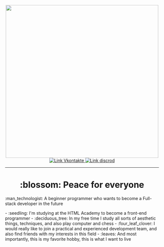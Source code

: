 <div id="header" align="center">
    <img src="https://n1s1.hsmedia.ru/ca/4f/5f/ca4f5f1ddb590b99f6d149ec7de5e619/500x195_0xac120002_8750934841540477179.gif" width="500">
    <div id="badges">
        <a href="https://vk.com/korsun112">
            <img src="https://img.shields.io/badge/VK-green?style=for-the-badge&logo=VK&logoColor=white" alt="Link Vkontakte">
        </a>
        <a href="https://discord.gg/jqFuwv96V6">
            <img src="https://img.shields.io/badge/Discord-green?style=for-the-badge&logo=Discord&logoColor=white" alt="Link discrod">
        </a>
    </div>
    <img src="https://komarev.com/ghpvc/?username=Korsun112&style=flat-square&color=green" alt=""/>
</div>

---

<h1 align="center"> :blossom: Peace for everyone </h1>

<p>:man_technologist: A beginner programmer who wants to become a Full-stack developer in the future</p>

<div id="text">
    - :seedling: I'm studying at the HTML Academy to become a front-end programmer
    - :deciduous_tree: In my free time I study all sorts of aesthetic things, techniques, and also play computer and chess
    - :four_leaf_clover: I would really like to join a practical and experienced development team, and also find friends with my interests in this field
    - :leaves: And most importantly, this is my favorite hobby, this is what I want to live
</div>